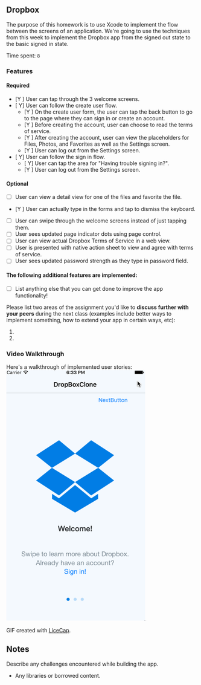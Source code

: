 ## Dropbox

The purpose of this homework is to use Xcode to implement the flow between the screens of an application. We're going to use the techniques from this week to implement the Dropbox app from the signed out state to the basic signed in state.

Time spent: `8`

### Features

#### Required

- [Y ] User can tap through the 3 welcome screens.
- [ Y] User can follow the create user flow.
  - [Y ] On the create user form, the user can tap the back button to go to the page where they can sign in or create an account.
  - [Y ] Before creating the account, user can choose to read the terms of service.
  - [Y ] After creating the account, user can view the placeholders for Files, Photos, and Favorites as well as the Settings screen.
  - [Y ] User can log out from the Settings screen.
- [ Y] User can follow the sign in flow.
  - [ Y] User can tap the area for "Having trouble signing in?".
  - [Y ] User can log out from the Settings screen.

#### Optional

- [ ] User can view a detail view for one of the files and favorite the file.
- [Y ] User can actually type in the forms and tap to dismiss the keyboard.
- [ ] User can swipe through the welcome screens instead of just tapping them.
- [ ] User sees updated page indicator dots using page control.
- [ ] User can view actual Dropbox Terms of Service in a web view.
- [ ] User is presented with native action sheet to view and agree with terms of service.
- [ ] User sees updated password strength as they type in password field.

#### The following **additional** features are implemented:

- [ ] List anything else that you can get done to improve the app functionality!

Please list two areas of the assignment you'd like to **discuss further with your peers** during the next class (examples include better ways to implement something, how to extend your app in certain ways, etc):

1. 
2. 

### Video Walkthrough 

Here's a walkthrough of implemented user stories:
<img src='DropBoxClone.gif' title='Video Walkthrough' width='' alt='Video Walkthrough' />

GIF created with [LiceCap](http://www.cockos.com/licecap/).

## Notes

Describe any challenges encountered while building the app.

* Any libraries or borrowed content.
